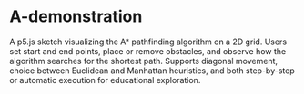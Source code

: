 # A-demonstration
A p5.js sketch visualizing the A* pathfinding algorithm on a 2D grid. Users set start and end points, place or remove obstacles, and observe how the algorithm searches for the shortest path.  Supports diagonal movement, choice between Euclidean and Manhattan heuristics, and both step-by-step or automatic execution for educational exploration.
